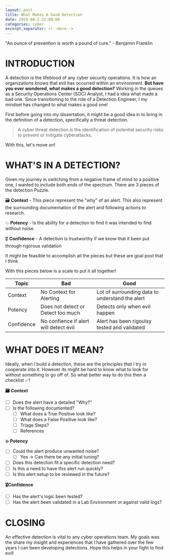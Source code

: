 ```yaml
---
layout: post
title: What Makes A Good Detection
date: 2024-08-2 22:00:00
categories: cyber
excerpt_separator: <!--more-->
---
```


"An ounce of prevention is worth a pound of cure." - Benjamin Franklin

<!--more-->

# INTRODUCTION

A detection is the lifeblood of any cyber security operations.  It is how an organizations knows that evil has occurred within an environment.  **But have you ever wondered, what makes a good detection?**  Working in the queues as a Security Operations Center (SOC) Analyst, I had a idea what made a bad one.  Since transitioning to the role of a Detection Engineer, I my mindset  has changed to what makes a good one!

First before going into my dissertation, it might be a good idea in to bring in the definition of a detection, specifically a threat detection.  

> A cyber threat detection is the  identification of potential security risks to  prevent or mitigate cyberattacks.

With this, let's move on!

# WHAT'S IN A DETECTION?

Given my journey in switching from a negative frame of mind to a positive one, I wanted to include both ends of the spectrum.   There are 3 pieces of the detection Puzzle.  


🗃️ **Context** - This piece represent the "why" of an alert.  This also represent the surrounding documentation of the alert and following actions to research. 

💥 **Potency** - Is the ability for a detection to find it was intended to find without noise.

🎖️ **Confidence** - A detection is trustworthy if we know that it been put through rigorous validation

It might be feasible to accomplish all the pieces but these are goal post that I think 

With this pieces below is a scale to put it all together!

| Topic      | Bad                                    | Good                                         |
| ---------- | -------------------------------------- | -------------------------------------------- |
| Context    | No Context for Alerting                | Lot of surrounding data to understand the alert |
| Potency    | Does not detect or Detect too much     | Detects only when evil happen                |
| Confidence | No confience if alert will detect evil | Alert has been rigoulsy tested and validated |

# WHAT DOES IT MEAN?

Ideally, when I build a detection, these are the principles that I try in cooperate into it.  However its might be hard to know what to look for without something to go off of.  So what better way to do this then a checklist ✅! 

**🗃️ Context**
- [ ] Does the alert have a detailed "Why?"
- [ ] Is the following documented?
	- [ ] What does a True Positive look like? 
	- [ ] What does a False Positive look like?
	- [ ] Triage Steps?
	- [ ] References

**💥 Potency**
- [ ] Could the alert produce unwanted noise?
	- [ ] Yes -> Can there be any initial tuning? 
- [ ] Does this detection fit a specific detection need? 
- [ ] Is this a need to have this alert run quickly?
- [ ] Is this alert setup to be reviewed in the  future?

**🎖️Confidence**
- [ ] Has the alert's logic been tested?
- [ ] Has the alert been validated in a Lab Environment or against valid logs?

# CLOSING

An effective detection is vital to any cyber operations team.  My goals was the share my insight and experiences that I have gathered over the few years I can been developing detections.  Hope this helps in your fight to find evil!  
